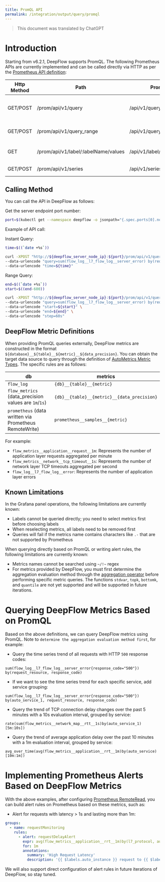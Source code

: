 ```yaml
---
title: PromQL API
permalink: /integration/output/query/promql
---
```


> This document was translated by ChatGPT

# Introduction

Starting from v6.2.1, DeepFlow supports PromQL. The following Prometheus APIs are currently implemented and can be called directly via HTTP as per the [Prometheus API definition](https://prometheus.io/docs/prometheus/latest/querying/api/#expression-queries):

| Http Method | Path                                 | Prometheus API                    | Description                      |
| ----------- | ------------------------------------ | --------------------------------- | -------------------------------- |
| GET/POST    | /prom/api/v1/query                   | /api/v1/query                     | Query data at a single point in time |
| GET/POST    | /prom/api/v1/query_range             | /api/v1/query_range               | Query data over a time range     |
| GET         | /prom/api/v1/label/:labelName/values | /api/v1/label/<label_name>/values | Get all labels for a metric      |
| GET/POST    | /prom/api/v1/series                  | /api/v1/series                    | Get all time series              |

## Calling Method

You can call the API in DeepFlow as follows:

Get the server endpoint port number:

```bash
port=$(kubectl get --namespace deepflow -o jsonpath="{.spec.ports[0].nodePort}" services deepflow-server)
```

Example of API call:

Instant Query:

```bash
time=$((`date +%s`))

curl -XPOST "http://${deepflow_server_node_ip}:${port}/prom/api/v1/query" \
--data-urlencode "query=sum(flow_log__l7_flow_log__server_error) by(request_resource, response_code)" \
--data-urlencode "time=${time}"
```

Range Query:

```bash
end=$((`date +%s`))
start=$((end-600))

curl -XPOST "http://${deepflow_server_node_ip}:${port}/prom/api/v1/query_range" \
--data-urlencode "query=sum(flow_log__l7_flow_log__server_error) by(request_resource, response_code)" \
--data-urlencode "start=${start}" \
--data-urlencode "end=${end}" \
--data-urlencode "step=60s"
```

## DeepFlow Metric Definitions

When providing PromQL queries externally, DeepFlow metrics are constructed in the format `${database}__${table}__${metric}__${data_precision}`. You can obtain the target data source to query through the definition of [AutoMetrics Metric Types](../../../features/universal-map/auto-metrics/#%E6%8C%87%E6%A0%87%E7%B1%BB%E5%9E%8B). The specific rules are as follows:

| db                                                    | metrics                                     |
| ----------------------------------------------------- | ------------------------------------------- |
| `flow_log`                                            | `{db}__{table}__{metric}`                   |
| `flow_metrics` (data_precision values are `1m`/`1s`)  | `{db}__{table}__{metric}__{data_precision}` |
| `prometheus` (data written via Prometheus RemoteWrite) | `prometheus__samples__{metric}`             |

For example:

- `flow_metrics__application__request__1m`: Represents the number of application layer requests aggregated per minute
- `flow_metrics__network__tcp_timeout__1s`: Represents the number of network layer TCP timeouts aggregated per second
- `flow_log__l7_flow_log__error`: Represents the number of application layer errors

## Known Limitations

In the Grafana panel operations, the following limitations are currently known:

- Labels cannot be queried directly; you need to select metrics first before choosing labels
- When reselecting metrics, all labels need to be removed first
- Queries will fail if the metrics name contains characters like `.-` that are not supported by Prometheus

When querying directly based on PromQL or writing alert rules, the following limitations are currently known:

- Metrics names cannot be searched using `~/!~` regex
- For metrics provided by DeepFlow, you must first determine the aggregation evaluation method through the [aggregation operator](https://prometheus.io/docs/prometheus/latest/querying/operators/#aggregation-operators) before performing specific metric queries. The functions `stdvar`, `topk`, `bottomk`, and `quantile` are not yet supported and will be supported in future iterations.

# Querying DeepFlow Metrics Based on PromQL

Based on the above definitions, we can query DeepFlow metrics using PromQL. Note to `determine the aggregation evaluation method first`, for example:

- Query the time series trend of all requests with HTTP `500` response codes:

```
sum(flow_log__l7_flow_log__server_error{response_code="500"}) by(request_resource, response_code)
```

- If we want to see the time series trend for each specific service, add service grouping:

```
sum(flow_log__l7_flow_log__server_error{response_code="500"}) by(auto_service_1, request_resource, response_code)
```

- Query the trend of TCP connection delay changes over the past 5 minutes with a 10s evaluation interval, grouped by service:

```
rate(sum(flow_metrics__network_map__rtt__1s)by(auto_service_1)[5m:10s])
```

- Query the trend of average application delay over the past 10 minutes with a 1m evaluation interval, grouped by service:

```
avg_over_time(avg(flow_metrics__application__rrt__1m)by(auto_service)[10m:1m])
```

# Implementing Prometheus Alerts Based on DeepFlow Metrics

With the above examples, after configuring [Prometheus RemoteRead](../../input/metrics/prometheus/#%E9%85%8D%E7%BD%AE-remote-read), you can build alert rules on Prometheus based on these metrics, such as:

- Alert for requests with latency > 1s and lasting more than 1m:

```yaml
groups:
  - name: requestMonitoring
    rules:
      - alert: requestDelayAlert
        expr: avg(flow_metrics__application__rrt__1m)by(l7_protocol, auto_service, auto_instance) / 10^6 > 1
        for: 1m
        annotations:
          summary: 'High Request Latency'
          description: '{{ $labels.auto_instance }} request to {{ $labels.auto_service }} has a high request latency above 1s (current value: {{ $value }}s)'
```

We will also support direct configuration of alert rules in future iterations of DeepFlow, so stay tuned.